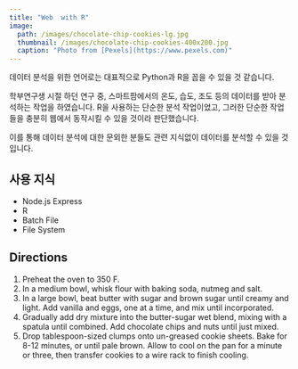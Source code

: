 ```yaml
---
title: "Web  with R"
image: 
  path: /images/chocolate-chip-cookies-lg.jpg
  thumbnail: /images/chocolate-chip-cookies-400x200.jpg
  caption: "Photo from [Pexels](https://www.pexels.com)"
---
```


 데이터 분석을 위한 언어로는 대표적으로 Python과 R을 꼽을 수 있을 것 같습니다.

학부연구생 시절 하던 연구 중, 스마트팜에서의 온도, 습도, 조도 등의 데이터를 받아 분석하는 작업을 하였습니다. R을 사용하는 단순한 분석 작업이었고, 그러한 단순한 작업들을 충분히 웹에서 동작시킬 수 있을 것이라 판단했습니다. 

이를 통해 데이터 분석에 대한 문외한 분들도 관련 지식없이 데이터를 분석할 수 있을 것입니다.

## 사용 지식

* Node.js Express
* R
* Batch File
* File System

## Directions

1. Preheat the oven to 350 F.
2. In a medium bowl, whisk flour with baking soda, nutmeg and salt.
3. In a large bowl, beat butter with sugar and brown sugar until creamy and light. Add vanilla and eggs, one at a time, and mix until incorporated.
4. Gradually add dry mixture into the butter-sugar wet blend, mixing with a spatula until combined. Add chocolate chips and nuts until just mixed.
5. Drop tablespoon-sized clumps onto un-greased cookie sheets. Bake for 8-12 minutes, or until pale brown. Allow to cool on the pan for a minute or three, then transfer cookies to a wire rack to finish cooling.
